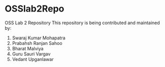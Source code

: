 # OSSlab2Repo
OSS Lab 2 Repository 
This repository is being contributed and maintained by:

1. Swaraj Kumar Mohapatra
2. Prabahsh Ranjan Sahoo
3. Bharat Malviya
4. Guru Sauri Vargav
5. Vedant Upganlawar

